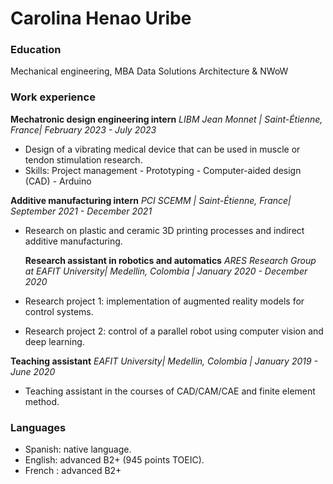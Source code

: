 # Carolina Henao Uribe

### Education
Mechanical engineering, MBA Data Solutions Architecture & NWoW

### Work experience
**Mechatronic design engineering intern**
*LIBM Jean Monnet | Saint-Étienne, France| February 2023 - July 2023*
- Design of a vibrating medical device that can be used in muscle or tendon stimulation research.
- Skills: Project management - Prototyping - Computer-aided design (CAD) - Arduino

**Additive manufacturing intern**
*PCI SCEMM | Saint-Étienne, France| September 2021 - December 2021*
- Research on plastic and ceramic 3D printing processes and indirect additive manufacturing.

  **Research assistant in robotics and automatics**
*ARES Research Group at EAFIT University| Medellin, Colombia | January 2020 - December 2020*
- Research project 1: implementation of augmented reality models for control systems.
- Research project 2: control of a parallel robot using computer vision and deep learning.

**Teaching assistant**
*EAFIT University| Medellin, Colombia | January 2019 - June 2020*
- Teaching assistant in the courses of CAD/CAM/CAE and finite element method.

### Languages
- Spanish: native language.
- English: advanced B2+ (945 points TOEIC).
- French : advanced B2+


